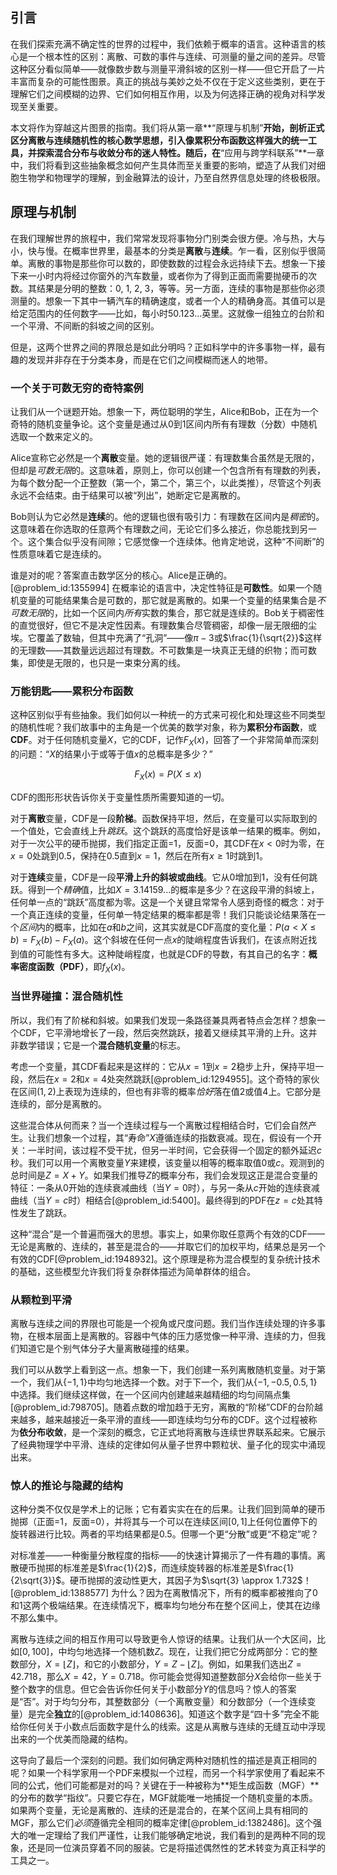 ## 引言
在我们探索充满不确定性的世界的过程中，我们依赖于概率的语言。这种语言的核心是一个根本性的区别：离散、可数的事件与连续、可测量的量之间的差异。尽管这种区分看似简单——就像数步数与测量平滑斜坡的区别一样——但它开启了一片丰富而复杂的可能性图景。真正的挑战与美妙之处不仅在于定义这些类别，更在于理解它们之间模糊的边界、它们如何相互作用，以及为何选择正确的视角对科学发现至关重要。

本文将作为穿越这片图景的指南。我们将从第一章**“原理与机制”**开始，剖析正式区分离散与连续随机性的核心数学思想，引入像累积分布函数这样强大的统一工具，并探索混合分布与收敛分布的迷人特性。随后，在**“应用与跨学科联系”**一章中，我们将看到这些抽象概念如何产生具体而至关重要的影响，塑造了从我们对细胞生物学和物理学的理解，到金融算法的设计，乃至自然界信息处理的终极极限。

## 原理与机制

在我们理解世界的旅程中，我们常常发现将事物分门别类会很方便。冷与热，大与小，快与慢。在概率世界里，最基本的分类是**离散**与**连续**。乍一看，区别似乎很简单。离散的事物是那些你可以数的，即使数数的过程会永远持续下去。想象一下接下来一小时内将经过你窗外的汽车数量，或者你为了得到正面而需要抛硬币的次数。其结果是分明的整数：0, 1, 2, 3，等等。另一方面，连续的事物是那些你必须测量的。想象一下其中一辆汽车的精确速度，或者一个人的精确身高。其值可以是给定范围内的任何数字——比如，每小时50.123...英里。这就像一组独立的台阶和一个平滑、不间断的斜坡之间的区别。

但是，这两个世界之间的界限总是如此分明吗？正如科学中的许多事物一样，最有趣的发现并非存在于分类本身，而是在它们之间模糊而迷人的地带。

### 一个关于可数无穷的奇特案例

让我们从一个谜题开始。想象一下，两位聪明的学生，Alice和Bob，正在为一个奇特的随机变量争论。这个变量是通过从0到1区间内所有有理数（分数）中随机选取一个数来定义的。

Alice宣称它必然是一个**离散**变量。她的逻辑很严谨：有理数集合虽然是无限的，但却是*可数无限*的。这意味着，原则上，你可以创建一个包含所有有理数的列表，为每个数分配一个正整数（第一个，第二个，第三个，以此类推），尽管这个列表永远不会结束。由于结果可以被“列出”，她断定它是离散的。

Bob则认为它必然是**连续**的。他的逻辑也很有吸引力：有理数在区间内是*稠密*的。这意味着在你选取的任意两个有理数之间，无论它们多么接近，你总能找到另一个。这个集合似乎没有间隙；它感觉像一个连续体。他肯定地说，这种“不间断”的性质意味着它是连续的。

谁是对的呢？答案直击数学区分的核心。Alice是正确的。[@problem_id:1355994] 在概率论的语言中，决定性特征是**可数性**。如果一个随机变量的可能结果集合是可数的，那它就是离散的。如果一个变量的结果集合是*不可数无限*的，比如一个区间内*所有*实数的集合，那它就是连续的。Bob关于稠密性的直觉很好，但它不是决定性因素。有理数集合尽管稠密，却像一层无限细的尘埃。它覆盖了数轴，但其中充满了“孔洞”——像$\pi-3$或$\frac{1}{\sqrt{2}}$这样的无理数——其数量远远超过有理数。不可数集是一块真正无缝的织物；而可数集，即使是无限的，也只是一束束分离的线。

### 万能钥匙——累积分布函数

这种区别似乎有些抽象。我们如何以一种统一的方式来可视化和处理这些不同类型的随机性呢？我们故事中的主角是一个优美的数学对象，称为**累积分布函数**，或**CDF**。对于任何随机变量$X$，它的CDF，记作$F_X(x)$，回答了一个非常简单而深刻的问题：“$X$的结果小于或等于值$x$的总概率是多少？”

$$F_X(x) = P(X \le x)$$

CDF的图形形状告诉你关于变量性质所需要知道的一切。

对于**离散**变量，CDF是一段**阶梯**。函数保持平坦，然后，在变量可以实际取到的一个值处，它会直线上升*跳跃*。这个跳跃的高度恰好是该单一结果的概率。例如，对于一次公平的硬币抛掷，我们指定正面=1，反面=0，其CDF在$x < 0$时为零，在$x=0$处跳到$0.5$，保持在$0.5$直到$x=1$，然后在所有$x \ge 1$时跳到$1$。

对于**连续**变量，CDF是一段**平滑上升的斜坡或曲线**。它从0增加到1，没有任何跳跃。得到一个*精确*值，比如$X = 3.14159...$的概率是多少？在这段平滑的斜坡上，任何单一点的“跳跃”高度都为零。这是一个关键且常常令人感到奇怪的概念：对于一个真正连续的变量，任何单一特定结果的概率都是零！我们只能谈论结果落在一个*区间*内的概率，比如在$a$和$b$之间，这其实就是CDF高度的变化量：$P(a < X \le b) = F_X(b) - F_X(a)$。这个斜坡在任何一点$x$的陡峭程度告诉我们，在该点附近找到值的可能性有多大。这种陡峭程度，也就是CDF的导数，有其自己的名字：**概率密度函数（PDF）**，即$f_X(x)$。

### 当世界碰撞：混合随机性

所以，我们有了阶梯和斜坡。如果我们发现一条路径兼具两者特点会怎样？想象一个CDF，它平滑地增长了一段，然后突然跳跃，接着又继续其平滑的上升。这并非数学错误；它是一个**混合随机变量**的标志。

考虑一个变量，其CDF看起来是这样的：它从$x=1$到$x=2$稳步上升，保持平坦一段，然后在$x=2$和$x=4$处突然跳跃[@problem_id:1294955]。这个奇特的家伙在区间$(1, 2)$上表现为连续的，但也有非零的概率*恰好*落在值2或值4上。它部分是连续的，部分是离散的。

这些混合体从何而来？当一个连续过程与一个离散过程相结合时，它们会自然产生。让我们想象一个过程，其“寿命”$X$遵循连续的指数衰减。现在，假设有一个开关：一半时间，该过程不受干扰，但另一半时间，它会获得一个固定的额外延迟$c$秒。我们可以用一个离散变量$Y$来建模，该变量以相等的概率取值0或$c$。观测到的总时间是$Z = X + Y$。如果我们推导$Z$的概率分布，我们会发现这正是混合变量的特征：一条从0开始的连续衰减曲线（当$Y=0$时），与另一条从$c$开始的连续衰减曲线（当$Y=c$时）相结合[@problem_id:5400]。最终得到的PDF在$z=c$处其特性发生了跳跃。

这种“混合”是一个普遍而强大的思想。事实上，如果你取任意两个有效的CDF——无论是离散的、连续的，甚至是混合的——并取它们的加权平均，结果总是另一个有效的CDF[@problem_id:1948932]。这个原理是称为混合模型的复杂统计技术的基础，这些模型允许我们将复杂群体描述为简单群体的组合。

### 从颗粒到平滑

离散与连续之间的界限也可能是一个视角或尺度问题。我们当作连续处理的许多事物，在根本层面上是离散的。容器中气体的压力感觉像一种平滑、连续的力，但我们知道它是个别气体分子大量离散碰撞的结果。

我们可以从数学上看到这一点。想象一下，我们创建一系列离散随机变量。对于第一个，我们从$\{-1, 1\}$中均匀地选择一个数。对于下一个，我们从$\{-1, -0.5, 0.5, 1\}$中选择。我们继续这样做，在一个区间内创建越来越精细的均匀间隔点集[@problem_id:798705]。随着点数的增加趋于无穷，离散的“阶梯”CDF的台阶越来越多，越来越接近一条平滑的直线——即连续均匀分布的CDF。这个过程被称为**依分布收敛**，是一个深刻的概念，它正式地将离散与连续世界联系起来。它展示了经典物理学中平滑、连续的定律如何从量子世界中颗粒状、量子化的现实中涌现出来。

### 惊人的推论与隐藏的结构

这种分类不仅仅是学术上的记账；它有着实实在在的后果。让我们回到简单的硬币抛掷（正面=1，反面=0），并将其与一个可以在连续区间$[0,1]$上任何位置停下的旋转器进行比较。两者的平均结果都是$0.5$。但哪一个更“分散”或更“不稳定”呢？

对标准差——一种衡量分散程度的指标——的快速计算揭示了一件有趣的事情。离散硬币抛掷的标准差是$\frac{1}{2}$，而连续旋转器的标准差是$\frac{1}{2\sqrt{3}}$。硬币抛掷的波动性更大，其因子为$\sqrt{3} \approx 1.732$！[@problem_id:1388577] 为什么？因为在离散情况下，所有的概率都被推向了0和1这两个极端结果。在连续情况下，概率均匀地分布在整个区间上，使其在边缘不那么集中。

离散与连续之间的相互作用可以导致更令人惊讶的结果。让我们从一个大区间，比如$[0, 100]$，中均匀地选择一个随机数$Z$。现在，让我们把它分成两部分：它的整数部分，$X=\lfloor Z \rfloor$，和它的小数部分，$Y = Z - \lfloor Z \rfloor$。例如，如果我们选出$Z=42.718$，那么$X=42$，$Y=0.718$。你可能会觉得知道整数部分$X$会给你一些关于整个数字的信息。但它会告诉你任何关于小数部分$Y$的信息吗？惊人的答案是“否”。对于均匀分布，其整数部分（一个离散变量）和分数部分（一个连续变量）是完全**独立**的[@problem_id:1408636]。知道这个数字是“四十多”完全不能给你任何关于小数点后面数字是什么的线索。这是从离散与连续的无缝互动中浮现出来的一个优美而隐藏的结构。

这导向了最后一个深刻的问题。我们如何确定两种对随机性的描述是真正相同的呢？如果一个科学家用一个PDF来模拟一个过程，而另一个科学家使用了看起来不同的公式，他们可能都是对的吗？关键在于一种被称为**矩生成函数（MGF）**的分布的数学“指纹”。只要它存在，MGF就能唯一地捕捉一个随机变量的本质。如果两个变量，无论是离散的、连续的还是混合的，在某个区间上具有相同的MGF，那么它们*必须*遵循完全相同的概率定律[@problem_id:1382486]。这个强大的唯一定理给了我们严谨性，让我们能够确定地说，我们看到的是两种不同的现象，还是同一位演员穿着不同的服装。它是将描述偶然性的艺术转变为真正科学的工具之一。

